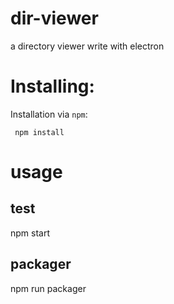 # dir-viewer
a directory viewer write with electron

# Installing:

Installation via `npm`:

     npm install
     
     
# usage

## test

npm start

## packager

npm run packager
